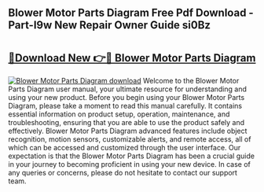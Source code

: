 ## Blower Motor Parts Diagram Free Pdf Download - Part-I9w New Repair Owner Guide si0Bz

# <h2><a href="http://dftye8x.blite.top/?on=Blower+Motor+Parts+Diagram">🔗Download New 👉🔴 Blower Motor Parts Diagram</a></h2>

[![Blower Motor Parts Diagram download](https://i.imgur.com/lujVjoI.png)](http://dftye8x.blite.top/?on=Blower+Motor+Parts+Diagram)
Welcome to the Blower Motor Parts Diagram user manual, your ultimate resource for understanding and using your new product. Before you begin using your Blower Motor Parts Diagram, please take a moment to read this manual carefully. It contains essential information on product setup, operation, maintenance, and troubleshooting, ensuring that you are able to use the product safely and effectively. Blower Motor Parts Diagram advanced features include object recognition, motion sensors, customizable alerts, and remote access, all of which can be accessed and customized through the user interface. Our expectation is that the Blower Motor Parts Diagram has been a crucial guide in your journey to becoming proficient in using your new device. In case of any queries or concerns, please do not hesitate to contact our support team.

